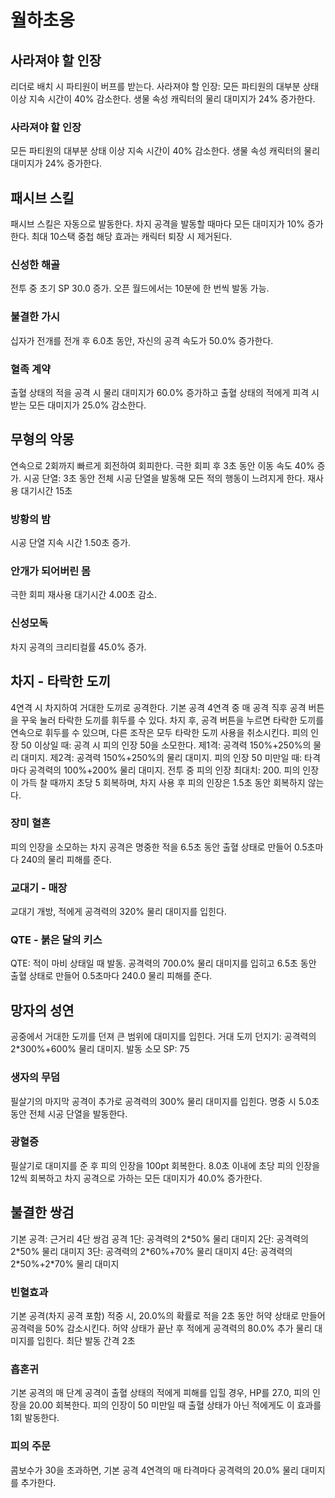 # 월하초옹

## 사라져야 할 인장

리더로 배치 시 파티원이 버프를 받는다.
사라져야 할 인장: 모든 파티원의 대부분 상태 이상 지속 시간이 40% 감소한다. 생물 속성 캐릭터의 물리 대미지가 24% 증가한다.

### 사라져야 할 인장

모든 파티원의 대부분 상태 이상 지속 시간이 40% 감소한다. 생물 속성 캐릭터의 물리 대미지가 24% 증가한다.

## 패시브 스킬

패시브 스킬은 자동으로 발동한다.
차지 공격을 발동할 때마다 모든 대미지가 10% 증가한다. 최대 10스택 중첩 해당 효과는 캐릭터 퇴장 시 제거된다.

### 신성한 해골

전투 중 초기 SP 30.0 증가. 오픈 월드에서는 10분에 한 번씩 발동 가능.

### 불결한 가시

십자가 전개를 전개 후 6.0초 동안, 자신의 공격 속도가 50.0% 증가한다.

### 혈족 계약

출혈 상태의 적을 공격 시 물리 대미지가 60.0% 증가하고 출혈 상태의 적에게 피격 시 받는 모든 대미지가 25.0% 감소한다.

## 무형의 악몽

연속으로 2회까지 빠르게 회전하여 회피한다.
극한 회피 후 3초 동안 이동 속도 40% 증가.
시공 단열: 3초 동안 전체 시공 단열을 발동해 모든 적의 행동이 느려지게 한다. 재사용 대기시간 15초

### 방황의 밤

시공 단열 지속 시간 1.50초 증가.

### 안개가 되어버린 몸

극한 회피 재사용 대기시간 4.00초 감소.

### 신성모독

차지 공격의 크리티컬률 45.0% 증가.

## 차지 - 타락한 도끼

4연격 시 차지하여 거대한 도끼로 공격한다.
기본 공격 4연격 중 매 공격 직후 공격 버튼을 꾸욱 눌러 타락한 도끼를 휘두를 수 있다.
차지 후, 공격 버튼을 누르면 타락한 도끼를 연속으로 휘두를 수 있으며, 다른 조작은 모두 타락한 도끼 사용을 취소시킨다.
피의 인장 50 이상일 때:
공격 시 피의 인장 50을 소모한다.
제1격: 공격력 150%+250%의 물리 대미지.
제2격: 공격력 150%+250%의 물리 대미지.
피의 인장 50 미만일 때:
타격마다 공격력의 100%+200% 물리 대미지.
전투 중 피의 인장 최대치: 200.
피의 인장이 가득 찰 때까지 초당 5 회복하며, 차지 사용 후 피의 인장은 1.5초 동안 회복하지 않는다.

### 장미 혈흔

피의 인장을 소모하는 차지 공격은 명중한 적을 6.5초 동안 출혈 상태로 만들어 0.5초마다 240의 물리 피해를 준다.

### 교대기 - 매장

교대기 개방, 적에게 공격력의 320% 물리 대미지를 입힌다.

### QTE - 붉은 달의 키스

QTE: 적이 마비 상태일 때 발동. 공격력의 700.0% 물리 대미지를 입히고 6.5초 동안 출혈 상태로 만들어 0.5초마다 240.0 물리 피해를 준다.

## 망자의 성연

공중에서 거대한 도끼를 던져 큰 범위에 대미지를 입힌다.
거대 도끼 던지기: 공격력의 2\*300%+600% 물리 대미지.
발동 소모 SP: 75

### 생자의 무덤

필살기의 마지막 공격이 추가로 공격력의 300% 물리 대미지를 입힌다. 명중 시 5.0초 동안 전체 시공 단열을 발동한다.

### 광혈증

필살기로 대미지를 준 후 피의 인장을 100pt 회복한다. 8.0초 이내에 초당 피의 인장을 12씩 회복하고 차지 공격으로 가하는 모든 대미지가 40.0% 증가한다.

## 불결한 쌍검

기본 공격: 근거리 4단 쌍검 공격
1단: 공격력의 2\*50% 물리 대미지
2단: 공격력의 2\*50% 물리 대미지
3단: 공격력의 2\*60%+70% 물리 대미지
4단: 공격력의 2\*50%+2\*70% 물리 대미지

### 빈혈효과

기본 공격(차지 공격 포함) 적중 시, 20.0%의 확률로 적을 2초 동안 허약 상태로 만들어 공격력을 50% 감소시킨다. 허약 상태가 끝난 후 적에게 공격력의 80.0% 추가 물리 대미지를 입힌다. 최단 발동 간격 2초

### 흡혼귀

기본 공격의 매 단계 공격이 출혈 상태의 적에게 피해를 입힐 경우, HP를 27.0, 피의 인장을 20.00 회복한다. 피의 인장이 50 미만일 때 출혈 상태가 아닌 적에게도 이 효과를 1회 발동한다.

### 피의 주문

콤보수가 30을 초과하면, 기본 공격 4연격의 매 타격마다 공격력의 20.0% 물리 대미지를 추가한다.
